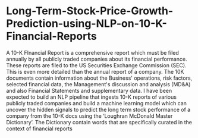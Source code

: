 # Long-Term-Stock-Price-Growth-Prediction-using-NLP-on-10-K-Financial-Reports
A 10-K FInancial Report is a comprehensive report which must be filed annually by all publicly traded companies about its financial performance. These reports are filed to the US Securities Exchange Commission (SEC). This is even more detailed than the annual report of a company. The 10K documents contain information about the Business' operations, risk factors, selected financial data, the Management's discussion and analysis (MD&amp;A) and also Financial Statements and supplementary data.  I have been expected to build an NLP pipeline that ingests 10-K reports of various publicly traded companies and build a machine learning model which can uncover the hidden signals to predict the long term stock performance of a company from the 10-K docs using the ‘Loughran McDonald Master Dictionary’. The Dictionary contain words that are specifically curated in the context of financial reports
